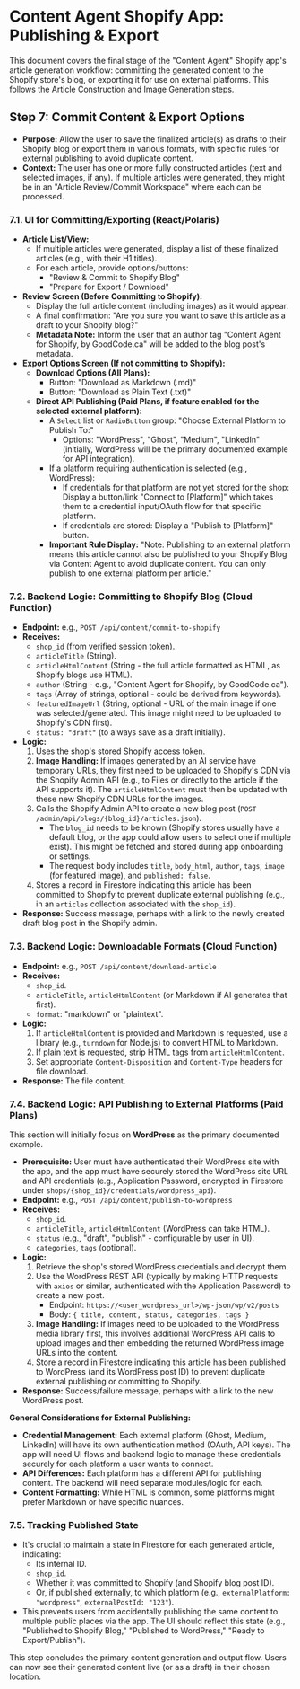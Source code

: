 # Content Agent Shopify App: Publishing & Export

This document covers the final stage of the "Content Agent" Shopify app's article generation workflow: committing the generated content to the Shopify store's blog, or exporting it for use on external platforms. This follows the Article Construction and Image Generation steps.

## Step 7: Commit Content & Export Options

*   **Purpose:** Allow the user to save the finalized article(s) as drafts to their Shopify blog or export them in various formats, with specific rules for external publishing to avoid duplicate content.
*   **Context:** The user has one or more fully constructed articles (text and selected images, if any). If multiple articles were generated, they might be in an "Article Review/Commit Workspace" where each can be processed.

### 7.1. UI for Committing/Exporting (React/Polaris)

*   **Article List/View:**
    *   If multiple articles were generated, display a list of these finalized articles (e.g., with their H1 titles).
    *   For each article, provide options/buttons:
        *   "Review & Commit to Shopify Blog"
        *   "Prepare for Export / Download"
*   **Review Screen (Before Committing to Shopify):**
    *   Display the full article content (including images) as it would appear.
    *   A final confirmation: "Are you sure you want to save this article as a draft to your Shopify blog?"
    *   **Metadata Note:** Inform the user that an author tag "Content Agent for Shopify, by GoodCode.ca" will be added to the blog post's metadata.
*   **Export Options Screen (If not committing to Shopify):**
    *   **Download Options (All Plans):**
        *   Button: "Download as Markdown (.md)"
        *   Button: "Download as Plain Text (.txt)"
    *   **Direct API Publishing (Paid Plans, if feature enabled for the selected external platform):**
        *   A `Select` list or `RadioButton` group: "Choose External Platform to Publish To:"
            *   Options: "WordPress", "Ghost", "Medium", "LinkedIn" (initially, WordPress will be the primary documented example for API integration).
        *   If a platform requiring authentication is selected (e.g., WordPress):
            *   If credentials for that platform are not yet stored for the shop: Display a button/link "Connect to [Platform]" which takes them to a credential input/OAuth flow for that specific platform.
            *   If credentials are stored: Display a "Publish to [Platform]" button.
        *   **Important Rule Display:** "Note: Publishing to an external platform means this article cannot also be published to your Shopify Blog via Content Agent to avoid duplicate content. You can only publish to one external platform per article."

### 7.2. Backend Logic: Committing to Shopify Blog (Cloud Function)

*   **Endpoint:** e.g., `POST /api/content/commit-to-shopify`
*   **Receives:**
    *   `shop_id` (from verified session token).
    *   `articleTitle` (String).
    *   `articleHtmlContent` (String - the full article formatted as HTML, as Shopify blogs use HTML).
    *   `author` (String - e.g., "Content Agent for Shopify, by GoodCode.ca").
    *   `tags` (Array of strings, optional - could be derived from keywords).
    *   `featuredImageUrl` (String, optional - URL of the main image if one was selected/generated. This image might need to be uploaded to Shopify's CDN first).
    *   `status: "draft"` (to always save as a draft initially).
*   **Logic:**
    1.  Uses the shop's stored Shopify access token.
    2.  **Image Handling:** If images generated by an AI service have temporary URLs, they first need to be uploaded to Shopify's CDN via the Shopify Admin API (e.g., to Files or directly to the article if the API supports it). The `articleHtmlContent` must then be updated with these new Shopify CDN URLs for the images.
    3.  Calls the Shopify Admin API to create a new blog post (`POST /admin/api/blogs/{blog_id}/articles.json`).
        *   The `blog_id` needs to be known (Shopify stores usually have a default blog, or the app could allow users to select one if multiple exist). This might be fetched and stored during app onboarding or settings.
        *   The request body includes `title`, `body_html`, `author`, `tags`, `image` (for featured image), and `published: false`.
    4.  Stores a record in Firestore indicating this article has been committed to Shopify to prevent duplicate external publishing (e.g., in an `articles` collection associated with the `shop_id`).
*   **Response:** Success message, perhaps with a link to the newly created draft blog post in the Shopify admin.

### 7.3. Backend Logic: Downloadable Formats (Cloud Function)

*   **Endpoint:** e.g., `POST /api/content/download-article`
*   **Receives:**
    *   `shop_id`.
    *   `articleTitle`, `articleHtmlContent` (or Markdown if AI generates that first).
    *   `format`: "markdown" or "plaintext".
*   **Logic:**
    1.  If `articleHtmlContent` is provided and Markdown is requested, use a library (e.g., `turndown` for Node.js) to convert HTML to Markdown.
    2.  If plain text is requested, strip HTML tags from `articleHtmlContent`.
    3.  Set appropriate `Content-Disposition` and `Content-Type` headers for file download.
*   **Response:** The file content.

### 7.4. Backend Logic: API Publishing to External Platforms (Paid Plans)

This section will initially focus on **WordPress** as the primary documented example.

*   **Prerequisite:** User must have authenticated their WordPress site with the app, and the app must have securely stored the WordPress site URL and API credentials (e.g., Application Password, encrypted in Firestore under `shops/{shop_id}/credentials/wordpress_api`).
*   **Endpoint:** e.g., `POST /api/content/publish-to-wordpress`
*   **Receives:**
    *   `shop_id`.
    *   `articleTitle`, `articleHtmlContent` (WordPress can take HTML).
    *   `status` (e.g., "draft", "publish" - configurable by user in UI).
    *   `categories`, `tags` (optional).
*   **Logic:**
    1.  Retrieve the shop's stored WordPress credentials and decrypt them.
    2.  Use the WordPress REST API (typically by making HTTP requests with `axios` or similar, authenticated with the Application Password) to create a new post.
        *   Endpoint: `https://<user_wordpress_url>/wp-json/wp/v2/posts`
        *   Body: `{ title, content, status, categories, tags }`
    3.  **Image Handling:** If images need to be uploaded to the WordPress media library first, this involves additional WordPress API calls to upload images and then embedding the returned WordPress image URLs into the content.
    4.  Store a record in Firestore indicating this article has been published to WordPress (and its WordPress post ID) to prevent duplicate external publishing or committing to Shopify.
*   **Response:** Success/failure message, perhaps with a link to the new WordPress post.

**General Considerations for External Publishing:**
*   **Credential Management:** Each external platform (Ghost, Medium, LinkedIn) will have its own authentication method (OAuth, API keys). The app will need UI flows and backend logic to manage these credentials securely for each platform a user wants to connect.
*   **API Differences:** Each platform has a different API for publishing content. The backend will need separate modules/logic for each.
*   **Content Formatting:** While HTML is common, some platforms might prefer Markdown or have specific nuances.

### 7.5. Tracking Published State
*   It's crucial to maintain a state in Firestore for each generated article, indicating:
    *   Its internal ID.
    *   `shop_id`.
    *   Whether it was committed to Shopify (and Shopify blog post ID).
    *   Or, if published externally, to which platform (e.g., `externalPlatform: "wordpress"`, `externalPostId: "123"`).
*   This prevents users from accidentally publishing the same content to multiple public places via the app. The UI should reflect this state (e.g., "Published to Shopify Blog," "Published to WordPress," "Ready to Export/Publish").

This step concludes the primary content generation and output flow. Users can now see their generated content live (or as a draft) in their chosen location.
